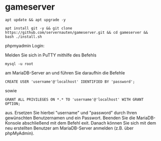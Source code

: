 # gameserver

```apt update && apt upgrade -y```

```apt install git -y && git clone https://github.com/servernauten/gameserver.git && cd gameserver && bash ./install.sh ```

phpmyadmin Login: 

Melden Sie sich in PuTTY mithilfe des Befehls 

```mysql -u root```

am MariaDB-Server an und führen Sie daraufhin die Befehle 

```CREATE USER 'username'@'localhost' IDENTIFIED BY 'password';``` 

sowie 

```GRANT ALL PRIVILEGES ON *.* TO 'username'@'localhost' WITH GRANT OPTION;```

aus. Ersetzen Sie hierbei "username" und "password" durch Ihren gewünschten Benutzernamen und ein Passwort. Beenden Sie die MariaDB-Konsole abschließend mit dem Befehl exit. Danach können Sie sich mit dem neu erstellten Benutzer am MariaDB-Server anmelden (z.B. über phpMyAdmin).
